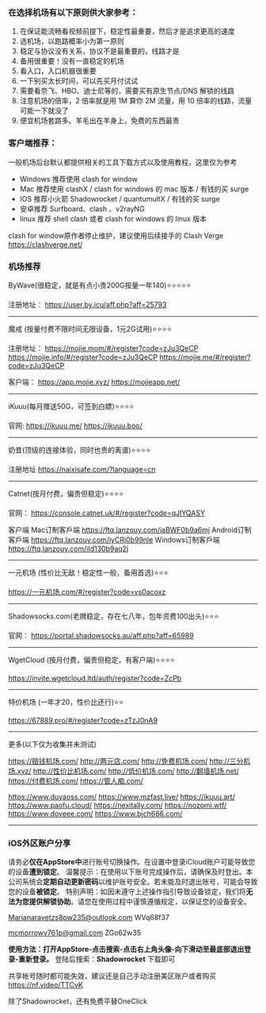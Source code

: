 ### 在选择机场有以下原则供大家参考：
1. 在保证能流畅看视频前提下，稳定性最重要，然后才是追求更高的速度
2. 选机场，以跑路概率小为第一原则
3. 稳定与协议没有关系，协议不是最重要的，线路才是
4. 备用很重要！没有一直稳定的机场
5. 看入口，入口机器很重要
6. 一下别买太长时间，可以先买月付试试
7. 需要看奈飞、HBO、迪士尼等的，需要买有原生节点/DNS 解锁的线路
8. 注意机场的倍率，2 倍率就是用 1M 算你 2M 流量，用 10 倍率的线路，流量可能一下就没了
9. 便宜机场套路多。羊毛出在羊身上，免费的东西最贵

### 客户端推荐：
一般机场后台默认都提供相关的工具下载方式以及使用教程，这里仅为参考
- Windows 推荐使用 clash for window
- Mac 推荐使用 clashX / clash for windows 的 mac 版本 / 有钱的买 surge
- IOS 推荐小火箭 Shadowrocket / quantumultX / 有钱的买 surge
- 安卓推荐 Surfboard、clash 、v2rayNG
- linux 推荐 shell clash 或者 clash for windows 的 linux 版本

clash for window原作者停止维护，建议使用后续接手的 Clash Verge
https://clashverge.net/

### 机场推荐
ByWave(很稳定，就是有点小贵200G按量一年140)⭐️⭐️⭐️⭐️⭐️

注册地址：
https://user.by.icu/aff.php?aff=25793

---

魔戒 (按量付费不限时间无限设备，1元2G试用)⭐️⭐️⭐️⭐️

注册地址：
https://mojie.mom/#/register?code=zJu3QeCP
https://mojie.info/#/register?code=zJu3QeCP
https://mojie.me/#/register?code=zJu3QeCP

客户端：
https://app.mojie.xyz/
https://mojieapp.net/

---

iKuuu(每月赠送50G，可签到白嫖)⭐️⭐️⭐️⭐️

官网:
https://ikuuu.me/
https://ikuuu.boo/

---

奶昔(顶级的连接体验，同时也贵的离谱)⭐️⭐️⭐️⭐️

注册地址
https://naixisafe.com/?language=cn

---

Catnet(按月付费，偏贵但稳定)⭐️⭐️⭐️⭐️

官网：
https://console.catnet.uk/#/register?code=qJlYQASY

客户端
Mac订制客戶端
https://ftq.lanzouy.com/iaBWF0b9a6mj
Android订制客戶端
https://ftq.lanzouy.com/iyCRj0b99nle
Windows订制客戶端
https://ftq.lanzouy.com/iId130b9aq2j

---

一元机场 (性价比无敌！稳定性一般，备用首选)⭐️⭐️⭐️

https://一元机场.com/#/register?code=vs0acoxz

---

Shadowsocks.com(老牌稳定，存在七八年，包年资费100出头)⭐️⭐️⭐️

官网：
https://portal.shadowsocks.au/aff.php?aff=65989

---

WgetCloud (按月付费，偏贵但稳定，有客户端)⭐️⭐️⭐️⭐️

https://invite.wgetcloud.ltd/auth/register?code=ZcPb

---

特价机场 (一年才20，性价比还行)⭐️⭐️

https://67889.pro/#/register?code=zTzJ0nA9

---

更多(以下仅为收集并未测试)

https://赔钱机场.com/
http://两元店.com/
http://免费机场.com/
http://三分机场.xyz/
http://性价比机场.com/
http://低价机场.com/
http://翻墙机场.net/
https://付费机场.com/
https://管人痴.com/

https://www.duyaoss.com/
https://www.mzfast.live/
https://ikuuu.art/
https://www.paofu.cloud/
https://nexitally.com/
https://nozomi.wtf/
https://www.doveee.com/
https://www.bjch666.com/

---

### iOS外区账户分享
请务必**仅在AppStore中**进行账号切换操作。在设置中登录iCloud账户可能导致您的设备**遭到锁定**。
温馨提示：在使用以下账号完成操作后，请确保及时登出。本公司系统会**定期自动更新密码**以维护账号安全。若未能及时退出账号，可能会导致您的设备**被锁定**。
特别声明：如因未遵守上述操作指引导致设备锁定，我们将**无法为您提供解锁协助**。请您在使用过程中谨慎遵循规定，以保证您的设备安全。

Marianaravetzs8pw235@outlook.com
WVq68f37

mcmorrowy761p@gmail.com
ZGo62w35

**使用方法：打开AppStore-点击搜索-点击右上角头像-向下滑动至最底部退出登录-重新登录。**
登陆后搜索：**Shadowrocket** 下载即可

共享帐号随时都可能失效，建议还是自己手动注册美区账户或者购买
https://nf.video/TTCvK

除了Shadowrocket，还有免费平替OneClick
